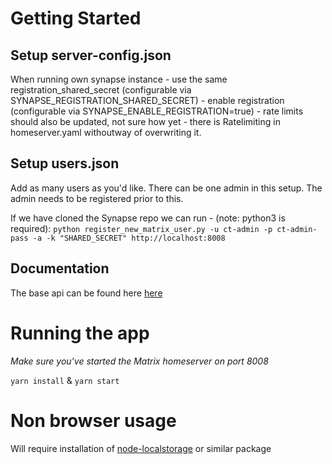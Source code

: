 # Getting Started

## Setup server-config.json

When running own synapse instance - use the same registration_shared_secret (configurable via SYNAPSE_REGISTRATION_SHARED_SECRET) - enable registration (configurable via SYNAPSE_ENABLE_REGISTRATION=true) - rate limits should also be updated, not sure how yet - there is Ratelimiting in homeserver.yaml withoutway of overwriting it.

## Setup users.json

Add as many users as you'd like. There can be one admin in this setup. The admin needs to be registered prior to this.

If we have cloned the Synapse repo we can run - (note: python3 is required):
`python register_new_matrix_user.py -u ct-admin -p ct-admin-pass -a -k "SHARED_SECRET" http://localhost:8008`



## Documentation

The base api can be found here [here](http://matrix-org.github.io/matrix-js-sdk/0.11.1/module-base-apis-MatrixBaseApis.html)

# Running the app

_Make sure you've started the Matrix homeserver on port 8008_

`yarn install` & `yarn start`

# Non browser usage

Will require installation of [node-localstorage](https://www.npmjs.com/package/node-localstorage) or similar package
